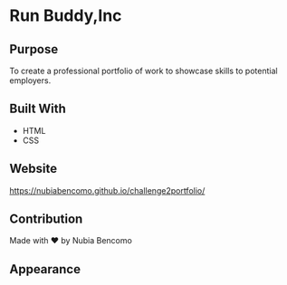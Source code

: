 # Run Buddy,Inc

## Purpose
To create a professional portfolio of work to showcase skills to potential employers. 

## Built With
* HTML
* CSS

## Website
https://nubiabencomo.github.io/challenge2portfolio/

## Contribution
Made with ❤️ by Nubia Bencomo

## Appearance

